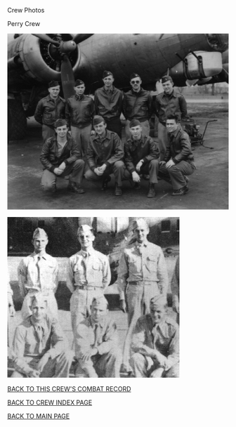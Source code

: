 
Crew Photos






 




Perry Crew  
  

![](Perry-a.jpg)
  
  

![](Perry-b.jpg)
  
  

[BACK TO THIS CREW'S COMBAT RECORD](crews/Perry.md)  

[BACK TO CREW INDEX PAGE](000crews.md)  

[BACK TO MAIN PAGE](index.html)


